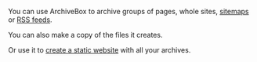 You can use ArchiveBox to archive groups of pages, whole sites, [sitemaps](https://developers.google.com/search/docs/crawling-indexing/sitemaps/overview) or [RSS feeds](https://en.wikipedia.org/wiki/RSS).

You can also make a copy of the files it creates.

Or use it to [create a static website](https://github.com/ArchiveBox/ArchiveBox/wiki/Publishing-Your-Archive#2-export-and-host-it-as-static-html) with all your archives.
